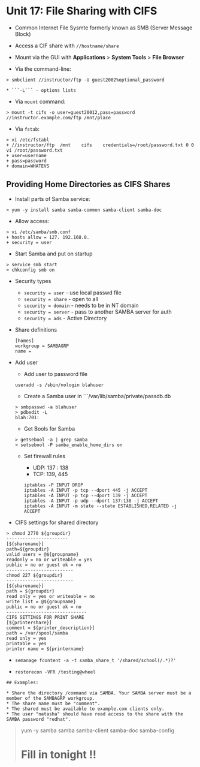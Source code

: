 Unit 17: File Sharing with CIFS
======================

* Common Internet File Sysmte formerly known as SMB (Server Message Block)
* Access a CIF share with  ```//hostname/share```

* Mount via the GUI with **Applications** > **System Tools** > **File Browser**

* Via the command-line:
    
```
> smbclient //instructor/ftp -U guest2002%optional_password
```

    * ```-L``` - options lists

* Via ```mount``` command:

```
> mount -t cifs -o user=guest20012,pass=password //instructor.example.com/ftp /mnt/place
```

* Via ```fstab```:

```
> vi /etc/fstabl
+ //instructor/ftp  /mnt    cifs    credentials=/root/password.txt 0 0
vi /root/password.txt
+ user=username
+ pass=password
+ domain=WHATEVS
```

## Providing Home Directories as CIFS Shares

* Install parts of Samba service:

```
> yum -y install samba samba-common samba-client samba-doc
```

* Allow access:

```
> vi /etc/samba/smb.conf
+ hosts allow = 127. 192.168.0.
+ security = user
```

* Start Samba and put on startup

```
> service smb start
> chkconfig smb on
```

* Security types

    * ```security = user``` - use local passwd file
    * ```security = share``` - open to all
    * ```security = domain``` - needs to be in NT domain
    * ```security = server``` - pass to another SAMBA server for auth
    * ```security = ads``` - Active Directory

* Share definitions

    ```
    [homes]
    workgroup = SAMBAGRP
    name = 
    ```

* Add user

    * Add user to password file

     ```useradd -s /sbin/nologin blahuser```

    * Create a Samba user in ```/var/lib/samba/private/passdb.db

    ```
    > smbpasswd -a blahuser
    > pdbedit -L
    blah:701:
    ```
    
    * Get Bools for Samba

    ```
    > getsebool -a | grep samba
    > setsebool -P samba_enable_home_dirs on
    ```

    * Set firewall rules

        * UDP: 137 : 138
        * TCP: 139, 445

        ```
        iptables -P INPUT DROP
        iptables -A INPUT -p tcp --dport 445 -j ACCEPT
        iptables -A INPUT -p tcp --dport 139 -j ACCEPT
        iptables -A INPUT -p udp --dport 137:138 -j ACCEPT
        iptables -A INPUT -m state --state ESTABLISHED,RELATED -j ACCEPT
        ```
* CIFS settings for shared directory

```
> chmod 2770 ${groupdir}
-----------------------
[${sharename}]
path=${groupdir}
valid users = @${groupname}
readonly = no or writeable = yes
public = no or guest ok = no
-------------------------
chmod 227 ${groupdir}
-------------------------
[${sharename}]
path = ${groupdir}
read only = yes or writeable = no
write list = @${groupname}
public = no or guest ok = no
------------------------------
CIFS SETTINGS FOR PRINT SHARE
[${printershare}]
comment = ${printer_description}]
path = /var/spool/samba
read only = yes
printable = yes
printer name = ${printername}
```

* ```semanage fcontent -a -t samba_share_t '/shared/school(/.*)?'```

* ```restorecon -VFR /testing@wheel```


 
``` 
## Examples:

* Share the directory /command via SAMBA. Your SAMBA server must be a member of the SAMBAGRP workgroup. 
* The share name must be "comment".
* The shared must be available to example.com clients only. 
* The user "natasha" should have read access to the share with the SAMBA password "redhat".

```
> yum -y samba samba samba-client samba-doc samba-config
> # Fill in tonight !!
```
